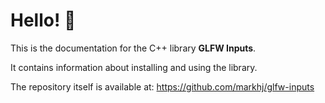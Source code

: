 # Hello! 👋

This is the documentation for the C++ library **GLFW Inputs**.

It contains information about installing and using the library.

The repository itself is available at: https://github.com/markhj/glfw-inputs